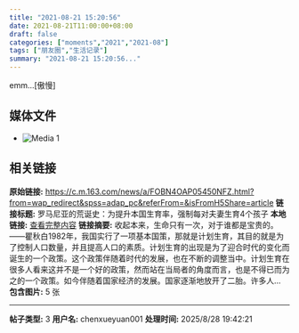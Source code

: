 ```yaml
---
title: "2021-08-21 15:20:56"
date: 2021-08-21T11:00:00+08:00
draft: false
categories: ["moments","2021","2021-08"]
tags: ["朋友圈","生活记录"]
summary: "2021-08-21 15:20:56..."
---
```


emm…[傲慢]

## 媒体文件

- ![Media 1](/Moments/photos/2021-08-21/202108211520560.jpg)

## 相关链接

**原始链接:** https://c.m.163.com/news/a/FOBN4OAP05450NFZ.html?from=wap_redirect&spss=adap_pc&referFrom=&isFromH5Share=article
**链接标题:** 罗马尼亚的荒诞史：为提升本国生育率，强制每对夫妻生育4个孩子
**本地链接:** [查看完整内容](/link_content/2021/08/2021-08-21-1/link_content/)
**链接摘要:** 收起本来，生命只有一次，对于谁都是宝贵的。——瞿秋白1982年，我国实行了一项基本国策，那就是计划生育，其目的就是为了控制人口数量，并且提高人口的素质。计划生育的出现是为了迎合时代的变化而诞生的一个政策。这个政策伴随着时代的发展，也在不断的调整当中。计划生育在很多人看来这并不是一个好的政策，然而站在当局者的角度而言，也是不得已而为之的一个政策。如今伴随着国家经济的发展。国家逐渐地放开了二胎。许多人...
**包含图片:** 5 张

---

**帖子类型:** 3
**用户名:** chenxueyuan001
**处理时间:** 2025/8/28 19:42:21